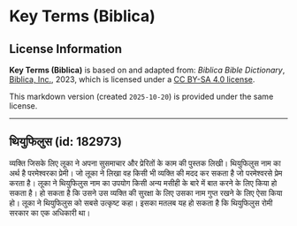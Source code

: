 # Key Terms (Biblica)

## License Information

**Key Terms (Biblica)** is based on and adapted from: _Biblica Bible Dictionary_, [Biblica, Inc.](https://www.biblica.com/), 2023, which is licensed under a [CC BY-SA 4.0 license](https://creativecommons.org/licenses/by-sa/4.0/legalcode.en).

This markdown version (created `2025-10-20`) is provided under the same license.



--------------------------------

## थियुफिलुस (id: 182973)

व्यक्ति जिसके लिए लूका ने अपना सुसमाचार और प्रेरितों के काम की पुस्तक लिखी। थियुफिलुस नाम का अर्थ है परमेश्‍वरका प्रेमी। जो लूका ने लिखा वह किसी भी व्यक्ति की मदद कर सकता है जो परमेश्‍वरसे प्रेम करता है। लूका ने थियुफिलुस नाम का उपयोग किसी अन्य मसीही के बारे में बात करने के लिए किया हो सकता है। हो सकता है कि उसने उस व्यक्ति की सुरक्षा के लिए उसका नाम गुप्त रखने के लिए ऐसा किया हो। लूका ने थियुफिलुस को सबसे उत्कृष्ट कहा। इसका मतलब यह हो सकता है कि थियुफिलुस रोमी सरकार का एक अधिकारी था।


